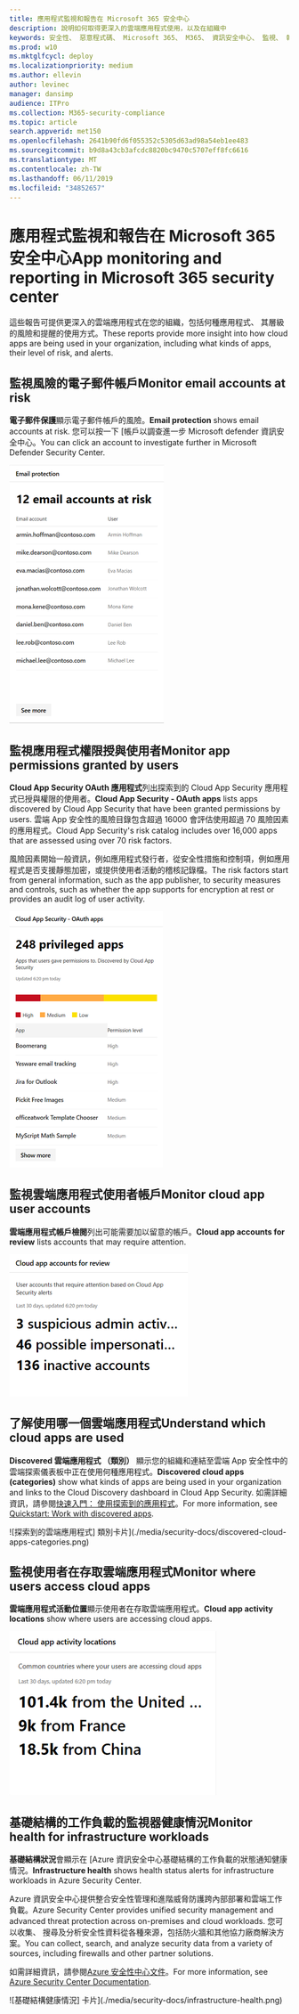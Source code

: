 ```yaml
---
title: 應用程式監視和報告在 Microsoft 365 安全中心
description: 說明如何取得更深入的雲端應用程式使用，以及在組織中
keywords: 安全性、 惡意程式碼、 Microsoft 365、 M365、 資訊安全中心、 監視、 報表、 應用程式
ms.prod: w10
ms.mktglfcycl: deploy
ms.localizationpriority: medium
ms.author: ellevin
author: levinec
manager: dansimp
audience: ITPro
ms.collection: M365-security-compliance
ms.topic: article
search.appverid: met150
ms.openlocfilehash: 2641b90fd6f055352c5305d63ad98a54eb1ee483
ms.sourcegitcommit: b9d8a43cb3afcdc8820bc9470c5707eff8fc6616
ms.translationtype: MT
ms.contentlocale: zh-TW
ms.lasthandoff: 06/11/2019
ms.locfileid: "34852657"
---
```

# <a name="app-monitoring-and-reporting-in-microsoft-365-security-center"></a><span data-ttu-id="606b9-104">應用程式監視和報告在 Microsoft 365 安全中心</span><span class="sxs-lookup"><span data-stu-id="606b9-104">App monitoring and reporting in Microsoft 365 security center</span></span>

<span data-ttu-id="606b9-105">這些報告可提供更深入的雲端應用程式在您的組織，包括何種應用程式、 其層級的風險和提醒的使用方式。</span><span class="sxs-lookup"><span data-stu-id="606b9-105">These reports provide more insight into how cloud apps are being used in your organization, including what kinds of apps, their level of risk, and alerts.</span></span>

## <a name="monitor-email-accounts-at-risk"></a><span data-ttu-id="606b9-106">監視風險的電子郵件帳戶</span><span class="sxs-lookup"><span data-stu-id="606b9-106">Monitor email accounts at risk</span></span>

<span data-ttu-id="606b9-107">**電子郵件保護**顯示電子郵件帳戶的風險。</span><span class="sxs-lookup"><span data-stu-id="606b9-107">**Email protection** shows email accounts at risk.</span></span> <span data-ttu-id="606b9-108">您可以按一下 [帳戶以調查進一步 Microsoft defender 資訊安全中心。</span><span class="sxs-lookup"><span data-stu-id="606b9-108">You can click an account to investigate further in Microsoft Defender Security Center.</span></span>

![電子郵件保護卡片](./media/security-docs/email-protection.png)

## <a name="monitor-app-permissions-granted-by-users"></a><span data-ttu-id="606b9-110">監視應用程式權限授與使用者</span><span class="sxs-lookup"><span data-stu-id="606b9-110">Monitor app permissions granted by users</span></span>

<span data-ttu-id="606b9-111">**Cloud App Security OAuth 應用程式**列出探索到的 Cloud App Security 應用程式已授與權限的使用者。</span><span class="sxs-lookup"><span data-stu-id="606b9-111">**Cloud App Security - OAuth apps** lists apps discovered by Cloud App Security that have been granted permissions by users.</span></span> <span data-ttu-id="606b9-112">雲端 App 安全性的風險目錄包含超過 16000 會評估使用超過 70 風險因素的應用程式。</span><span class="sxs-lookup"><span data-stu-id="606b9-112">Cloud App Security's risk catalog includes over 16,000 apps that are assessed using over 70 risk factors.</span></span>

<span data-ttu-id="606b9-113">風險因素開始一般資訊，例如應用程式發行者，從安全性措施和控制項，例如應用程式是否支援靜態加密，或提供使用者活動的稽核記錄檔。</span><span class="sxs-lookup"><span data-stu-id="606b9-113">The risk factors start from general information, such as the app publisher, to security measures and controls, such as whether the app supports for encryption at rest or provides an audit log of user activity.</span></span>

![雲端 App 安全性 OAuth 應用程式卡](./media/security-docs/cloud-app-security-oauth-apps.png)

## <a name="monitor-cloud-app-user-accounts"></a><span data-ttu-id="606b9-115">監視雲端應用程式使用者帳戶</span><span class="sxs-lookup"><span data-stu-id="606b9-115">Monitor cloud app user accounts</span></span>

<span data-ttu-id="606b9-116">**雲端應用程式帳戶檢閱**列出可能需要加以留意的帳戶。</span><span class="sxs-lookup"><span data-stu-id="606b9-116">**Cloud app accounts for review** lists accounts that may require attention.</span></span>

![檢閱卡片的雲端應用程式帳戶](./media/security-docs/cloud-app-accounts-for-review.png)

## <a name="understand-which-cloud-apps-are-used"></a><span data-ttu-id="606b9-118">了解使用哪一個雲端應用程式</span><span class="sxs-lookup"><span data-stu-id="606b9-118">Understand which cloud apps are used</span></span>

<span data-ttu-id="606b9-119">**Discovered 雲端應用程式 （類別）** 顯示您的組織和連結至雲端 App 安全性中的雲端探索儀表板中正在使用何種應用程式。</span><span class="sxs-lookup"><span data-stu-id="606b9-119">**Discovered cloud apps (categories)** show what kinds of apps are being used in your organization and links to the Cloud Discovery dashboard in Cloud App Security.</span></span> <span data-ttu-id="606b9-120">如需詳細資訊，請參閱[快速入門： 使用探索到的應用程式](https://docs.microsoft.com/cloud-app-security/discovered-apps)。</span><span class="sxs-lookup"><span data-stu-id="606b9-120">For more information, see [Quickstart: Work with discovered apps](https://docs.microsoft.com/cloud-app-security/discovered-apps).</span></span>  

![探索到的雲端應用程式] 類別卡片](./media/security-docs/discovered-cloud-apps-categories.png)

## <a name="monitor-where-users-access-cloud-apps"></a><span data-ttu-id="606b9-122">監視使用者在存取雲端應用程式</span><span class="sxs-lookup"><span data-stu-id="606b9-122">Monitor where users access cloud apps</span></span>

<span data-ttu-id="606b9-123">**雲端應用程式活動位置**顯示使用者在存取雲端應用程式。</span><span class="sxs-lookup"><span data-stu-id="606b9-123">**Cloud app activity locations** show where users are accessing cloud apps.</span></span>

![雲端應用程式活動位置卡](./media/security-docs/cloud-app-activity-locations.png)

## <a name="monitor-health-for-infrastructure-workloads"></a><span data-ttu-id="606b9-125">基礎結構的工作負載的監視器健康情況</span><span class="sxs-lookup"><span data-stu-id="606b9-125">Monitor health for infrastructure workloads</span></span>

<span data-ttu-id="606b9-126">**基礎結構狀況**會顯示在 [Azure 資訊安全中心基礎結構的工作負載的狀態通知健康情況。</span><span class="sxs-lookup"><span data-stu-id="606b9-126">**Infrastructure health** shows health status alerts for infrastructure workloads in Azure Security Center.</span></span>

<span data-ttu-id="606b9-127">Azure 資訊安全中心提供整合安全性管理和進階威脅防護跨內部部署和雲端工作負載。</span><span class="sxs-lookup"><span data-stu-id="606b9-127">Azure Security Center provides unified security management and advanced threat protection across on-premises and cloud workloads.</span></span> <span data-ttu-id="606b9-128">您可以收集、 搜尋及分析安全性資料從各種來源，包括防火牆和其他協力廠商解決方案。</span><span class="sxs-lookup"><span data-stu-id="606b9-128">You can collect, search, and analyze security data from a variety of sources, including firewalls and other partner solutions.</span></span>

<span data-ttu-id="606b9-129">如需詳細資訊，請參閱[Azure 安全性中心文件](https://docs.microsoft.com/azure/security-center/)。</span><span class="sxs-lookup"><span data-stu-id="606b9-129">For more information, see [Azure Security Center Documentation](https://docs.microsoft.com/azure/security-center/).</span></span>

![基礎結構健康情況] 卡片](./media/security-docs/infrastructure-health.png)

